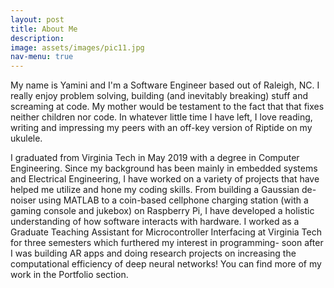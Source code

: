 ```yaml
---
layout: post
title: About Me
description: 
image: assets/images/pic11.jpg
nav-menu: true
---
```


My name is Yamini and I'm a Software Engineer based out of Raleigh, NC. I really enjoy problem solving, building (and inevitably breaking) stuff and screaming at code. My mother would be testament to the fact that that fixes neither children nor code. In whatever little time I have left, I love reading, writing and impressing my peers with an off-key version of Riptide on my ukulele. 

I graduated from Virginia Tech in May 2019 with a degree in Computer Engineering. Since my background has been mainly in embedded systems and Electrical Engineering, I have worked on a variety of projects that have helped me utilize and hone my coding skills. From building a Gaussian de-noiser using MATLAB to a coin-based cellphone charging station (with a gaming console and jukebox) on Raspberry Pi, I have developed a holistic understanding of how software interacts with hardware. I worked as a Graduate Teaching Assistant for Microcontroller Interfacing at Virginia Tech for three semesters which furthered my interest in programming- soon after I was building AR apps and doing research projects on increasing the computational efficiency of deep neural networks! You can find more of my work in the Portfolio section.

